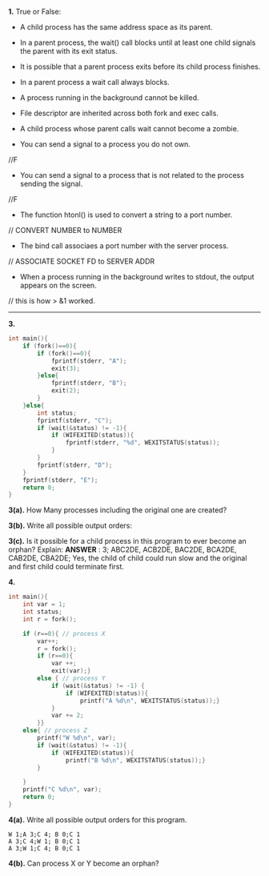 **1.** True or False:


- A child process has the same address space as its parent.

- In a parent process, the wait() call blocks until at least one child signals the parent with its exit status.

- It is possible that a parent process exits before its child process finishes.

- In a parent process a wait call always blocks.

- A process running in the background cannot be killed.

- File descriptor are inherited across both fork and exec calls.

- A child process whose parent calls wait cannot become a zombie.

- You can send a signal to a process you do not own.

//F
- You can send a signal to a process that is not related to the process sending the signal.

//F
- The function htonl() is used to convert a string to a port number.

// CONVERT NUMBER to NUMBER
- The bind call associaes a port number with the server process.

// ASSOCIATE SOCKET FD to SERVER ADDR

- When a process running in the background writes to stdout, the output appears on the screen.

// this is how > &1 worked.



---
**3.** 
```c
int main(){
    if (fork()==0){
        if (fork()==0){
            fprintf(stderr, "A");
            exit(3);
        }else{
            fprintf(stderr, "B");
            exit(2);
        }
    }else{
        int status;
        fprintf(stderr, "C");
        if (wait(&status) != -1){
            if (WIFEXITED(status)){
                fprintf(stderr, "%d", WEXITSTATUS(status));
            }
        }
        fprintf(stderr, "D");
    }
    fprintf(stderr, "E");
    return 0;
}
```
**3(a).** How Many processes including the original one are created?
 
**3(b).** Write all possible output orders:

**3(c).** Is it possible for a child process in this program to ever become an orphan? Explain:
**ANSWER** : 3; ABC2DE, ACB2DE, BAC2DE, BCA2DE, CAB2DE, CBA2DE; Yes, the child of child could run slow and the original and first child could terminate first.


**4.** 
```c
int main(){
	int var = 1;
	int status;
	int r = fork();

	if (r==0){ // process X
		var++;
		r = fork();
		if (r==0){
			var ++;
			exit(var);} 
		else { // process Y
			if (wait(&status) != -1) {
				if (WIFEXITED(status)){
					printf("A %d\n", WEXITSTATUS(status));}
			}
			var += 2;
		}}
	else{ // process Z
		printf("W %d\n", var);
		if (wait(&status) != -1){
			if (WIFEXITED(status)){
				printf("B %d\n", WEXITSTATUS(status));}
		}

	}
	printf("C %d\n", var);
	return 0;
}
```

**4(a).** Write all possible output orders for this program.

 ```
 W 1;A 3;C 4; B 0;C 1
 A 3;C 4;W 1; B 0;C 1
 A 3;W 1;C 4; B 0;C 1
 ``` 

**4(b).** Can process X or Y become an orphan?

